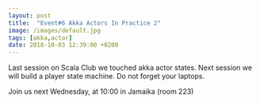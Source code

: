 ```yaml
---
layout: post
title:  "Event#6 Akka Actors In Practice 2"
image: /images/default.jpg
tags: [akka,actor]
date: 2018-10-03 12:39:00 +0200
---
```


Last session on Scala Club we touched akka actor states. Next session we will build a player state machine. Do not forget your laptops.[]()

Join us next Wednesday, at 10:00 in Jamaika (room 223)